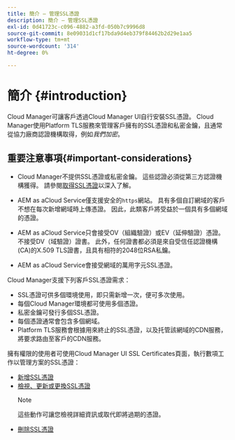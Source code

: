 ```yaml
---
title: 簡介 — 管理SSL憑證
description: 簡介 — 管理SSL憑證
exl-id: 0d41723c-c096-4882-a3fd-050b7c9996d8
source-git-commit: 8e09031d1cf17bda9d4eb379f84462b2d29e1aa5
workflow-type: tm+mt
source-wordcount: '314'
ht-degree: 0%

---
```


# 簡介 {#introduction}

Cloud Manager可讓客戶透過Cloud Manager UI自行安裝SSL憑證。 Cloud Manager使用Platform TLS服務來管理客戶擁有的SSL憑證和私密金鑰，且通常從協力廠商認證機構取得，例如&#x200B;*我們加密*。

## 重要注意事項{#important-considerations}

* Cloud Manager不提供SSL憑證或私密金鑰。 這些認證必須從第三方認證機構獲得。 請參閱[取得SSL憑證](/help/implementing/cloud-manager/managing-ssl-certifications/get-ssl-certificate.md)以深入了解。

* AEM as aCloud Service僅支援安全的`https`網站。 具有多個自訂網域的客戶不想在每次新增網域時上傳憑證。 因此，此類客戶將受益於一個具有多個網域的憑證。

* AEM as aCloud Service只會接受OV（組織驗證）或EV（延伸驗證）憑證。 不接受DV（域驗證）證書。 此外，任何證書都必須是來自受信任認證機構(CA)的X.509 TLS證書，且具有相符的2048位RSA私鑰。

* AEM as aCloud Service會接受網域的萬用字元SSL憑證。

Cloud Manager支援下列客戶SSL憑證需求：

* SSL憑證可供多個環境使用，即只需新增一次，便可多次使用。
* 每個Cloud Manager環境都可使用多個憑證。
* 私密金鑰可發行多個SSL憑證。
* 每個憑證通常會包含多個網域。
* Platform TLS服務會根據用來終止的SSL憑證，以及托管該網域的CDN服務，將要求路由至客戶的CDN服務。

擁有權限的使用者可使用Cloud Manager UI SSL Certificates頁面，執行數項工作以管理方案的SSL憑證：

* [新增SSL憑證](/help/implementing/cloud-manager/managing-ssl-certifications/add-ssl-certificate.md)
* [檢視、更新或更換SSL憑證](/help/implementing/cloud-manager/managing-ssl-certifications/view-update-replace-ssl-certificate.md)
   >[!NOTE]
   >這些動作可讓您檢視詳細資訊或取代即將過期的憑證。
* [刪除SSL憑證](/help/implementing/cloud-manager/managing-ssl-certifications/delete-ssl-certificate.md)
